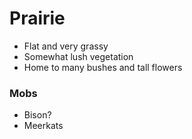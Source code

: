 # Prairie
- Flat and very grassy
- Somewhat lush vegetation
- Home to many bushes and tall flowers
### Mobs
- Bison?
- Meerkats